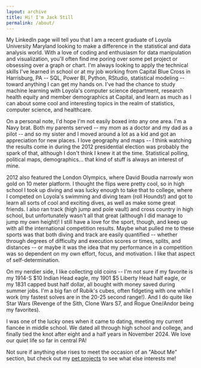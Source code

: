 ```yaml
---
layout: archive
title: Hi! I'm Jack Still
permalink: /about/
---
```

My LinkedIn page will tell you that I am a recent graduate of Loyola University Maryland looking to make a difference in the statistical and data analysis world. With a love of coding and enthusiasm for data manipulation and visualization, you'll often find me poring over some pet project or obsessing over a graph or chart. I'm always looking to apply the technical skills I've learned in school or at my job working from Capital Blue Cross in Harrisburg, PA -- SQL, Power BI, Python, RStudio, statistical modeling -- toward anything I can get my hands on. I've had the chance to study machine learning with Loyola's computer science department, research health equity and member demographics at Capital, and learn as much as I can about some cool and interesting topics in the realm of statistics, computer science, and healthcare.

On a personal note, I'd hope I'm not easily boxed into any one area. I'm a Navy brat. Both my parents served -- my mom as a doctor and my dad as a pilot -- and so my sister and I moved around a lot as a kid and got an appreciation for new places. I love geography and maps -- I think watching the results come in during the 2012 presidential election was probably the spark of that, although I don't think I knew it at the time. Statistical polling, political maps, demographics... that kind of stuff is always an interest of mine. 

2012 also featured the London Olympics, where David Boudia narrowly won gold on 10 meter platform. I thought the flips were pretty cool, so in high school I took up diving and was lucky enough to take that to college, where I competed on Loyola's swimming and diving team (roll Hounds!) and got to learn all sorts of cool and exciting dives, as well as make some great friends. I also ran track (high jump and pole vault) and cross country in high school, but unfortunately wasn't all that great (although I did manage to jump my own height)! I still have a love for the sport, though, and keep up with all the international competition results. Maybe what pulled me to these sports was that both diving and track are easily quantified -- whether through degrees of difficulty and execution scores or times, splits, and distances -- or maybe it was the idea that my performance in a competition was so dependent on my own effort, focus, and motivation. I like that aspect of self-determination.

On my nerdier side, I like collecting old coins -- I'm not sure if my favorite is my 1914-S $10 Indian Head eagle, my 1901 $5 Liberty Head half eagle, or my 1831 capped bust half dollar, all bought with money saved during summer jobs. I'm a big fan of Rubik's cubes, often fidgeting with one while I work (my fastest solves are in the 20-25 second range!). And I do quite like Star Wars (Revenge of the Sith, Clone Wars S7, and Rogue One/Andor being my favorites). 

I was one of the lucky ones when it came to dating, meeting my current fiancée in middle school. We dated all through high school and college, and finally tied the knot after eight and a half years in November 2024. We love our quiet life so far in central PA!

Not sure if anything else rises to meet the occasion of an "About Me" section, but check out my [pet projects](/petprojects) to see what else interests me!

<!--## My Skills
### Technical Skills

{% include technicalskills.md %}

### Soft Skills

{% include softskills.md %}-->
